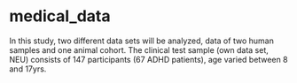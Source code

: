 # medical_data
In   this   study,   two   different   data   sets   will   be   analyzed,   data   of   two   human   samples   and   one animal cohort. The clinical  test sample  (own data set, NEU) consists of 147 participants (67 ADHD   patients),   age   varied   between   8   and   17yrs. 
